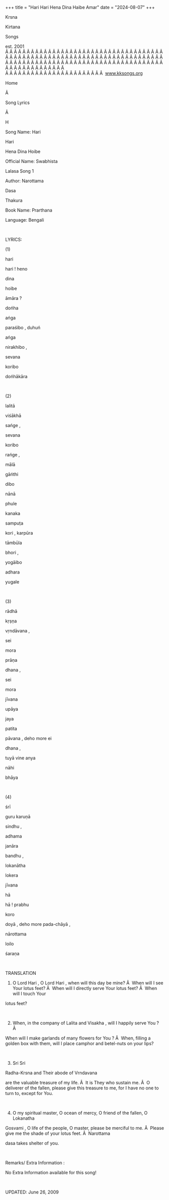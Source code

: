 +++ 
title = "Hari Hari Hena Dina Haibe Amar"
date = "2024-08-07"
+++

Krsna
 
Kirtana
 
Songs

est. 2001
Â Â Â Â Â Â Â Â Â Â Â Â Â Â Â Â Â Â Â Â Â Â Â Â Â Â Â Â Â Â Â Â Â Â Â Â Â Â Â Â Â Â Â Â Â Â Â Â Â Â Â Â Â Â Â Â Â Â Â Â Â Â Â Â Â Â Â Â Â Â Â Â Â Â Â Â Â Â Â Â Â Â Â Â Â Â Â Â Â Â Â Â Â Â Â Â Â Â Â Â Â Â Â Â Â Â Â Â Â Â Â Â Â Â Â Â Â Â Â Â Â Â Â Â Â  
Â Â Â Â Â Â Â Â Â Â Â Â Â Â Â Â Â Â Â Â Â Â Â  
www.kksongs.org








Home


Ã 
 
Song Lyrics
 
Ã 
 
H


Song Name: 
Hari
 
Hari
 
Hena
 Dina 
Hoibe


Official Name: 
Swabhista
 
Lalasa
 Song 1


Author: 
Narottama
 
Dasa
 
Thakura


Book Name: 
Prarthana


Language: 
Bengali


 


LYRICS:


(1)


hari
 
hari
! 
heno


dina
 
hoibe
 
āmāra
?


dońha
 
ańga
 
paraśibo
, 
duhuń
 
ańga
 
nirakhibo
,


sevana
 
koribo
 
dońhākāra


 


(2)


lalitā
 
viśākhā
 
sańge
,

sevana
 
koribo
 
rańge
,


mālā
 
gāńthi
 
dibo
 
nānā
 
phule


kanaka
 
sampuṭa
 
kori
, 
karpūra
 
tāmbūla
 
bhori
,


yogāibo
 
adhara
 
yugale


 


(3)


rādhā
 
kṛṣṇa
 
vṛndāvana
,

sei
 
mora
 
prāṇa
 
dhana
,


sei
 
mora
 
jīvana
 
upāya


jaya
 
patita
 
pāvana
, 
deho
 more 
ei
 
dhana
,


tuyā
 vine 
anya
 
nāhi
 
bhāya


 


(4)


śrī

guru 
karuṇā
 
sindhu
,

adhama
 
janāra
 
bandhu
,


lokanātha
 
lokera
 
jīvana


hā
 
hā
! 
prabhu


koro
 
doyā
, 
deho
 more 
pada-chāyā
,


nārottama
 
loilo
 
śaraṇa


 


TRANSLATION


1) O Lord 
Hari
, O Lord 
Hari
, when will this
day be mine?
Â  
When will I see 
Your
 lotus feet?
Â  
When
will I directly serve 
Your
 lotus feet?
Â  
When will I touch 
Your

lotus feet?


 


2) When, in the company of 
Lalita
 and 
Visakha
, will I
happily serve 
You
?
Â 

When will I make garlands of many flowers for 
You
?
Â  
When, filling a golden box with them, will I
place camphor and betel-nuts on your lips?


 


3) Sri 
Sri


Radha-Krsna
 and Their abode of 
Vrndavana

are the valuable treasure of my life.
Â  
It
is 
They
 who sustain me.
Â  
O 
deliverer of the fallen,
please give
 this treasure to me, for I have no one to turn to, except
for You.


 


4) O my spiritual master, O
ocean of mercy, O friend of the fallen, O 
Lokanatha
 
Gosvami
, O life of the people, O master, please be merciful
to me.
Â  
Please give me the shade of your
lotus feet.
Â  
Narottama


dasa
 takes shelter of you.


 


Remarks/ Extra Information
: 


No
Extra Information available for this song!


 


UPDATED:
 June 26, 2009